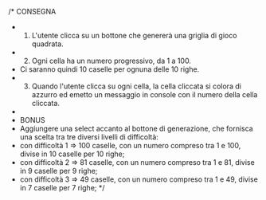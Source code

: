 /* CONSEGNA
 * 1. L'utente clicca su un bottone che genererà una griglia di gioco quadrata.
 * 2. Ogni cella ha un numero progressivo, da 1 a 100.
 *    Ci saranno quindi 10 caselle per ognuna delle 10 righe.
 * 3. Quando l'utente clicca su ogni cella, la cella cliccata si colora di azzurro ed emetto un messaggio in console con il numero della cella cliccata.
 * 
 * BONUS
 * Aggiungere una select accanto al bottone di generazione, che fornisca una scelta tra tre diversi livelli di difficoltà:
 * con difficoltà 1 => 100 caselle, con un numero compreso tra 1 e 100, divise in 10 caselle per 10 righe;
 * con difficoltà 2 => 81 caselle, con un numero compreso tra 1 e 81, divise in 9 caselle per 9 righe;
 * con difficoltà 3 => 49 caselle, con un numero compreso tra 1 e 49, divise in 7 caselle per 7 righe;
 */